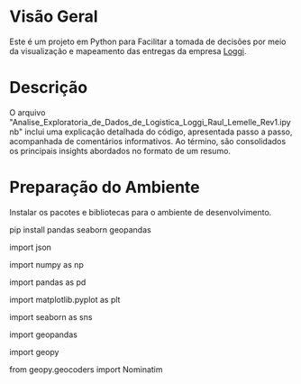 # Visão Geral
Este é um projeto em Python para Facilitar a tomada de decisões por meio da visualização e mapeamento das entregas da empresa [Loggi](https://www.loggi.com/).

# Descrição
O arquivo "Analise_Exploratoria_de_Dados_de_Logistica_Loggi_Raul_Lemelle_Rev1.ipynb" inclui uma explicação detalhada do código, apresentada passo a passo, acompanhada de comentários informativos. Ao término, são consolidados os principais insights abordados no formato de um resumo.

# Preparação do Ambiente
Instalar os pacotes e bibliotecas para o ambiente de desenvolvimento.

pip install pandas seaborn geopandas

import json

import numpy as np

import pandas as pd

import matplotlib.pyplot as plt 

import seaborn as sns

import geopandas

import geopy 

from geopy.geocoders import Nominatim 
